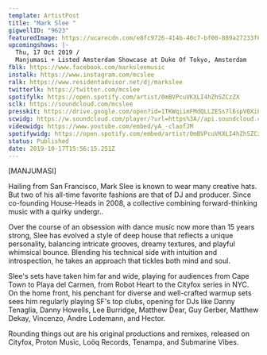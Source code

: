 ```yaml
---
template: ArtistPost
title: "Mark Slee "
gigwellID: "9623"
featuredImage: https://ucarecdn.com/e8fc9726-414b-40c7-bf00-889a27233f65/-/crop/1084x389/81,0/-/preview/
upcomingshows: |-
  Thu, 17 Oct 2019 /
  Manjumasi + Listed Amsterdam Showcase at Duke Of Tokyo, Amsterdam
fblk: https://www.facebook.com/marksleemusic
instalk: https://www.instagram.com/mcslee
ralk: https://www.residentadvisor.net/dj/markslee
twitterlk: https://twitter.com/mcslee
spotifylk: https://open.spotify.com/artist/0mBVPcuVKXLI4hZhSZCzZX
sclk: https://soundcloud.com/mcslee
presskit: https://drive.google.com/open?id=1TKWqiimFMdQLLZESs7l6spV0Xi8tYlPB
scwidg: https://w.soundcloud.com/player/?url=https%3A//api.soundcloud.com/tracks/692168764&color=%23ff5500&auto_play=false&hide_related=false&show_comments=true&show_user=true&show_reposts=false&show_teaser=true&visual=true
videowidg: https://www.youtube.com/embed/yA_-claofJM
spotifywidg: https://open.spotify.com/embed/artist/0mBVPcuVKXLI4hZhSZCzZX
status: Published
date: 2019-10-17T15:56:15.251Z
---
```

\[MANJUMASI]

Hailing from San Francisco, Mark Slee is known to wear many creative hats. But two of his all-time favorite fashions are that of DJ and producer. Since co-founding House-Heads in 2008, a collective combining forward-thinking music with a quirky undergr..

Over the course of an obsession with dance music now more than 15 years strong, Slee has evolved a style of deep house that reflects a unique personality, balancing intricate grooves, dreamy textures, and playful whimsical bounce. Blending his technical side with intuition and introspection, he takes an approach that tickles both mind and soul.

Slee's sets have taken him far and wide, playing for audiences from Cape Town to Playa del Carmen, from Robot Heart to the Cityfox series in NYC. On the home front, his penchant for diverse and well-crafted warmup sets sees him regularly playing SF's top clubs, opening for DJs like Danny Tenaglia, Danny Howells, Lee Burridge, Matthew Dear, Guy Gerber, Matthew Dekay, Vincenzo, Andre Lodemann, and Hector.

Rounding things out are his original productions and remixes, released on Cityfox, Proton Music, Loöq Records, Tenampa, and Submarine Vibes.